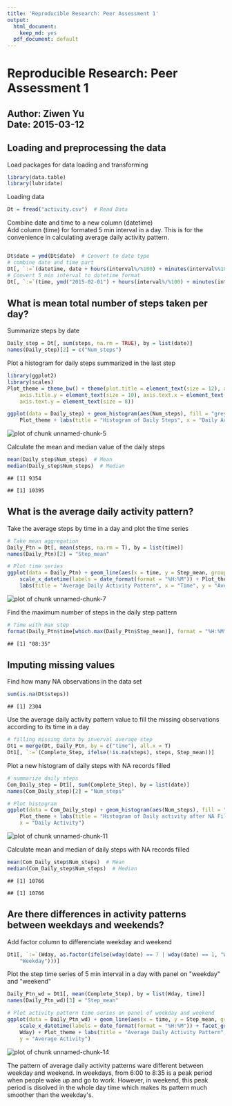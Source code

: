 ```yaml
---
title: 'Reproducible Research: Peer Assessment 1'
output:
  html_document:
    keep_md: yes
  pdf_document: default
---
```

Reproducible Research: Peer Assessment 1
========================================================
 Author: Ziwen Yu  
 Date: 2015-03-12
 ---

## Loading and preprocessing the data
Load packages for data loading and transforming

```r
library(data.table)
library(lubridate)
```

Loading data

```r
Dt = fread("activity.csv")  # Read Data
```


Combine date and time to a new column (datetime)  
Add column (time) for formated 5 min interval in a day. This is for the convenience in calculating average daily activity pattern. 

```r

Dt$date = ymd(Dt$date)  # Convert to date type
# combine date and time part
Dt[, `:=`(datetime, date + hours(interval%/%100) + minutes(interval%%100))]
# Convert 5 min interval to datetime format
Dt[, `:=`(time, ymd("2015-02-01") + hours(interval%/%100) + minutes(interval%%100))]
```



## What is mean total number of steps taken per day?
Summarize steps by date

```r
Daily_step = Dt[, sum(steps, na.rm = TRUE), by = list(date)]
names(Daily_step)[2] = c("Num_steps")
```


Plot a histogram for daily steps summarized in the last step

```r
library(ggplot2)
library(scales)
Plot_theme = theme_bw() + theme(plot.title = element_text(size = 12), axis.title.x = element_text(size = 10), 
    axis.title.y = element_text(size = 10), axis.text.x = element_text(size = 8), 
    axis.text.y = element_text(size = 8))

ggplot(data = Daily_step) + geom_histogram(aes(Num_steps), fill = "grey") + 
    Plot_theme + labs(title = "Histogram of Daily Steps", x = "Daily Activity")
```

![plot of chunk unnamed-chunk-5](figure/unnamed-chunk-5.png) 


Calculate the mean and median value of the daily steps

```r
mean(Daily_step$Num_steps)  # Mean
median(Daily_step$Num_steps)  # Median
```

```
## [1] 9354
```

```
## [1] 10395
```


## What is the average daily activity pattern?

Take the average steps by time in a day and plot the time series

```r
# Take mean aggregation
Daily_Ptn = Dt[, mean(steps, na.rm = T), by = list(time)]
names(Daily_Ptn)[2] = "Step_mean"

# Plot time series
ggplot(data = Daily_Ptn) + geom_line(aes(x = time, y = Step_mean, group = 1)) + 
    scale_x_datetime(labels = date_format(format = "%H:%M")) + Plot_theme + 
    labs(title = "Average Daily Activity Pattern", x = "Time", y = "Average Activity")
```

![plot of chunk unnamed-chunk-7](figure/unnamed-chunk-7.png) 

Find the maximum number of steps in the daily step pattern

```r
# Time with max step
format(Daily_Ptn$time[which.max(Daily_Ptn$Step_mean)], format = "%H:%M")
```

```
## [1] "08:35"
```



## Imputing missing values
Find how many NA observations in the data set

```r
sum(is.na(Dt$steps))
```

```
## [1] 2304
```


Use the average daily activity pattern value to fill the missing observations according to its time in a day

```r
# filling missing data by inverval average step
Dt1 = merge(Dt, Daily_Ptn, by = c("time"), all.x = T)
Dt1[, `:=`(Complete_Step, ifelse(!is.na(steps), steps, Step_mean))]
```


Plot a new histogram of daily steps with NA records filled

```r
# summarize daily steps
Com_Daily_step = Dt1[, sum(Complete_Step), by = list(date)]
names(Com_Daily_step)[2] = "Num_steps"

# Plot histogram
ggplot(data = Com_Daily_step) + geom_histogram(aes(Num_steps), fill = "grey") + 
    Plot_theme + labs(title = "Histogram of Daily activity after NA Filled", 
    x = "Daily Activity")
```

![plot of chunk unnamed-chunk-11](figure/unnamed-chunk-11.png) 


Calculate mean and median of daily steps with NA records filled

```r
mean(Com_Daily_step$Num_steps)  # Mean
median(Com_Daily_step$Num_steps)  # Median
```

```
## [1] 10766
```

```
## [1] 10766
```


## Are there differences in activity patterns between weekdays and weekends?

Add factor column to differenciate weekday and weekend

```r
Dt1[, `:=`(Wday, as.factor(ifelse(wday(date) == 7 | wday(date) == 1, "Weekend", 
    "Weekday")))]
```


Plot the step time series of 5 min interval in a day with panel on "weekday" and "weekend"

```r
Daily_Ptn_wd = Dt1[, mean(Complete_Step), by = list(Wday, time)]
names(Daily_Ptn_wd)[3] = "Step_mean"

# Plot activity pattern time series on panel of weekday and weekend
ggplot(data = Daily_Ptn_wd) + geom_line(aes(x = time, y = Step_mean, group = 1)) + 
    scale_x_datetime(labels = date_format(format = "%H:%M")) + facet_grid(. ~ 
    Wday) + Plot_theme + labs(title = "Average Daily Activity Pattern", x = "Time", 
    y = "Average Activity")
```

![plot of chunk unnamed-chunk-14](figure/unnamed-chunk-14.png) 


The pattern of average daily activity patterns ware different between weekday and weekend. In weekdays, from 6:00 to 8:35 is a peak period when people wake up and go to work. However, in weekend, this peak period is disolved in the whole day time which makes its pattern much smoother than the weekday's.





